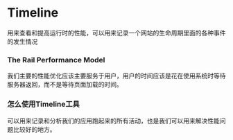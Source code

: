 # Timeline
用来查看和提高运行时的性能，可以用来记录一个网站的生命周期里面的各种事件的发生情况

### The Rail Performance Model
我们主要的性能优化应该主要服务于用户，用户的时间应该是花在使用系统时等待服务器返回，而不是等待页面加载的时间。

### 怎么使用Timeline工具
可以用来记录和分析我们的应用跑起来的所有活动，也是我们可以用来解决性能问题比较好的地方。